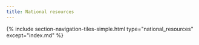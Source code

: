 ```yaml
---
title: National resources
---
```



{% include section-navigation-tiles-simple.html type="national_resources" except="index.md" %}